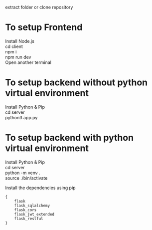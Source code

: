 
extract folder or clone repository

# To setup Frontend
Install Node.js\
cd client\
npm i\
npm run dev\
Open another terminal


# To setup backend without python virtual environment
Install Python & Pip\
cd server\
python3 app.py

# To setup backend with python virtual environment
Install Python & Pip\
cd server\
python -m venv .\
source ./bin/activate

Install the dependencies using pip 

    {
        flask
        flask_sqlalchemy
        flask_cors
        flask_jwt_extended
        flask_restful
    }
